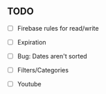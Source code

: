 ## TODO
- [ ] Firebase rules for read/write
- [ ] Expiration
- [ ] Bug: Dates aren't sorted
- [ ] Filters/Categories
 - [ ] Youtube

